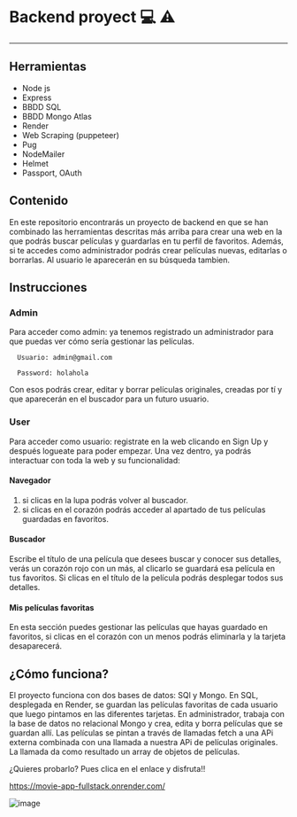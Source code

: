 # Backend proyect :computer: 	:warning: # 
---

## Herramientas ##
- Node js
- Express
- BBDD SQL
- BBDD Mongo Atlas
- Render
- Web Scraping (puppeteer)
- Pug
- NodeMailer
- Helmet
- Passport, OAuth
  
## Contenido ##
En este repositorio encontrarás un proyecto de backend en que se han combinado las herramientas descritas más arriba para crear una web en la que podrás buscar películas y guardarlas en tu perfil de favoritos. Además, si te accedes como administrador podrás crear películas nuevas, editarlas o borrarlas. Al usuario le aparecerán en su búsqueda tambien. 

## Instrucciones ##
  ### Admin ###
  Para acceder como admin: ya tenemos registrado un administrador para que puedas ver cómo sería gestionar las películas.
  
      Usuario: admin@gmail.com
  
      Password: holahola

Con esos podrás crear, editar y borrar películas originales, creadas por tí y que aparecerán en el buscador para un futuro usuario.
  
   ### User ### 
  Para acceder como usuario: registrate en la web clicando en Sign Up y después logueate para poder empezar. Una vez dentro, ya podrás interactuar con toda la web y su funcionalidad:
   
  #### Navegador ####
  1. si clicas en la lupa podrás volver al buscador.
  2. si clicas en el corazón podrás acceder al apartado de tus películas guardadas en favoritos.

  #### Buscador ####
  Escribe el título de una película que desees buscar y conocer sus detalles, verás un corazón rojo con un más, al clicarlo se guardará esa película en tus favoritos. Si clicas en el título de la película podrás desplegar todos sus detalles. 

  #### Mis películas favoritas ####
  En esta sección puedes gestionar las películas que hayas guardado en favoritos, si clicas en el corazón con un menos podrás eliminarla y la tarjeta desaparecerá. 

## ¿Cómo funciona? ##  
El proyecto funciona con dos bases de datos: SQl y Mongo. En SQL, desplegada en Render, se guardan las películas favoritas de cada usuario que luego pintamos en las diferentes tarjetas. En administrador, trabaja con la base de datos no relacional Mongo y crea, edita y borra películas que se guardan allí. 
Las películas se pintan a través de llamadas fetch a una APi externa combinada con una llamada a nuestra APi de películas originales. La llamada da como resultado un array de objetos de películas.



¿Quieres probarlo? Pues clica en el enlace y disfruta!! 

https://movie-app-fullstack.onrender.com/

![image](https://github.com/AxelothLeohryn/movie-app-fullstack-project/assets/145337549/1f1e0074-31a7-45ad-aa87-0f13d2b9d6e9)
